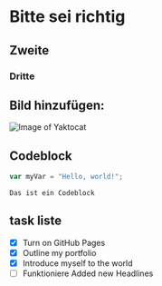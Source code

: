 # Bitte sei richtig 

## Zweite 

### Dritte

## Bild hinzufügen:

![Image of Yaktocat](https://octodex.github.com/images/yaktocat.png)

## Codeblock

``` javascript
var myVar = "Hello, world!";
```

```
Das ist ein Codeblock
```

## task liste


- [x] Turn on GitHub Pages
- [x] Outline my portfolio
- [x] Introduce myself to the world
- [ ] Funktioniere 
Added new Headlines 
